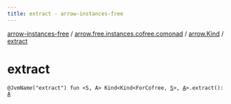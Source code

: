 ```yaml
---
title: extract - arrow-instances-free
---
```


[arrow-instances-free](../../index.html) / [arrow.free.instances.cofree.comonad](../index.html) / [arrow.Kind](index.html) / [extract](./extract.html)

# extract

`@JvmName("extract") fun <S, A> Kind<Kind<ForCofree, `[`S`](extract.html#S)`>, `[`A`](extract.html#A)`>.extract(): `[`A`](extract.html#A)